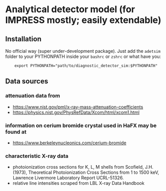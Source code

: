 # Analytical detector model (for IMPRESS mostly; easily extendable)

## Installation
No official way (super under-development package).
Just add the `adetsim` folder to your PYTHONPATH inside your `bashrc` or `zshrc` or what have you:
```
    export PYTHONPATH="path/to/diagnostic_detector_sim:$PYTHONPATH"
```

## Data sources
### attenuation data from
- https://www.nist.gov/pml/x-ray-mass-attenuation-coefficients
- https://physics.nist.gov/PhysRefData/Xcom/html/xcom1.html


### information on cerium bromide crystal used in HaFX may be found at
- https://www.berkeleynucleonics.com/cerium-bromide


### characteristic X-ray data
- photoionization cross sections for K, L, M shells from Scofield, J.H. (1973), Theoretical Photoionization Cross Sections from 1 to 1500 keV, Lawrence Livermore Laboratory Report UCRL-51326.
- relative line intensities scraped from LBL X-ray Data Handbook 
